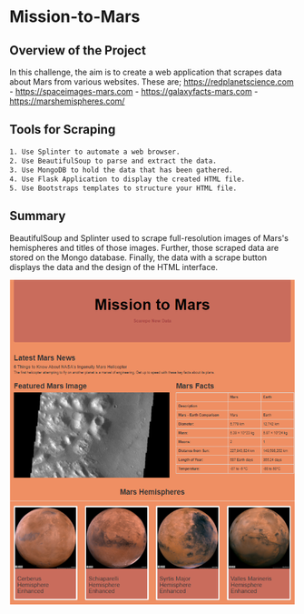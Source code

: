 # Mission-to-Mars
## Overview of the Project
In this challenge, the aim is to create a web application that scrapes data about Mars from various websites. These are;
    <a>https://redplanetscience.com<a>
    - https://spaceimages-mars.com
    - https://galaxyfacts-mars.com
    - https://marshemispheres.com/
## Tools for Scraping
    1. Use Splinter to automate a web browser.
    2. Use BeautifulSoup to parse and extract the data.
    3. Use MongoDB to hold the data that has been gathered.
    4. Use Flask Application to display the created HTML file.
    5. Use Bootstraps templates to structure your HTML file.
## Summary
BeautifulSoup and Splinter used to scrape full-resolution images of Mars's hemispheres and titles of those images. Further, those scraped data are stored on the Mongo database. Finally, the data with a scrape button displays the data and the design of the HTML interface. 

<p align="center"><img src="https://github.com/zkirsan/Mission-to-Mars/blob/main/resources/the_scraping_webpage.png"></img></p>
